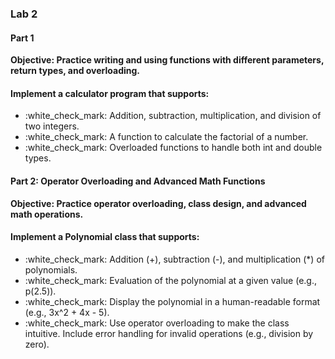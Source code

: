 <h3> Lab 2 </h3>
<h4> Part 1 </h4>
<p><strong> Objective: Practice writing and using functions with different parameters, return types, and overloading. </strong></p>
<h4> Implement a calculator program that supports: </h4>
<ul> 
<li>  :white_check_mark: Addition, subtraction, multiplication, and division of two integers. </li>
<li>  :white_check_mark: A function to calculate the factorial of a number. </li>
<li>   :white_check_mark: Overloaded functions to handle both int and double types. </li>
</ul>

<h4> Part 2: Operator Overloading and Advanced Math Functions </h4>
<p><strong> Objective: Practice operator overloading, class design, and advanced math operations. </strong></p>
<h4> Implement a Polynomial class that supports: </h4>
<ul> 
<li>  :white_check_mark: Addition (+), subtraction (-), and multiplication (*) of polynomials. </li>
<li>  :white_check_mark: Evaluation of the polynomial at a given value (e.g., p(2.5)). </li>
<li>  :white_check_mark: Display the polynomial in a human-readable format (e.g., 3x^2 + 4x - 5). </li>
<li>  :white_check_mark: Use operator overloading to make the class intuitive. Include error handling for invalid operations (e.g., division by zero). </li>
</ul>
